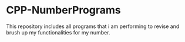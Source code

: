 # CPP-NumberPrograms
This repository includes all programs that i am performing to revise and brush up my functionalities for my number.
